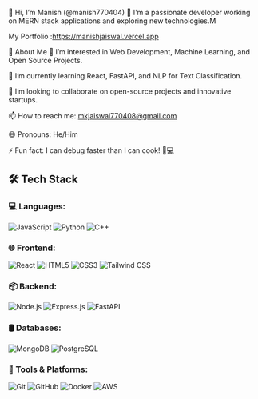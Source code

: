 👋 Hi, I’m Manish (@manish770404)
🔹 I'm a passionate developer working on MERN stack applications and exploring new technologies.M

My Portfolio :https://manishjaiswal.vercel.app

🚀 About Me
👀 I’m interested in Web Development, Machine Learning, and Open Source Projects.

🌱 I’m currently learning React, FastAPI, and NLP for Text Classification.

💞️ I’m looking to collaborate on open-source projects and innovative startups.

📫 How to reach me: mkjaiswal770408@gmail.com

😄 Pronouns: He/Him

⚡ Fun fact: I can debug faster than I can cook! 🍳💻
## 🛠️ Tech Stack

### 💻 Languages:
![JavaScript](https://img.shields.io/badge/-JavaScript-black?style=for-the-badge&logo=javascript&logoColor=F7DF1E)
![Python](https://img.shields.io/badge/-Python-black?style=for-the-badge&logo=python&logoColor=3776AB)
![C++](https://img.shields.io/badge/-C++-black?style=for-the-badge&logo=cplusplus&logoColor=00599C)

### 🌐 Frontend:
![React](https://img.shields.io/badge/-React.js-black?style=for-the-badge&logo=react&logoColor=61DAFB)
![HTML5](https://img.shields.io/badge/-HTML5-black?style=for-the-badge&logo=html5&logoColor=E34F26)
![CSS3](https://img.shields.io/badge/-CSS3-black?style=for-the-badge&logo=css3&logoColor=1572B6)
![Tailwind CSS](https://img.shields.io/badge/-Tailwind%20CSS-black?style=for-the-badge&logo=tailwindcss&logoColor=06B6D4)

### 📦 Backend:
![Node.js](https://img.shields.io/badge/-Node.js-black?style=for-the-badge&logo=node.js&logoColor=339933)
![Express.js](https://img.shields.io/badge/-Express.js-black?style=for-the-badge&logo=express&logoColor=000000)
![FastAPI](https://img.shields.io/badge/-FastAPI-black?style=for-the-badge&logo=fastapi&logoColor=009688)

### 🛢️ Databases:
![MongoDB](https://img.shields.io/badge/-MongoDB-black?style=for-the-badge&logo=mongodb&logoColor=47A248)
![PostgreSQL](https://img.shields.io/badge/-PostgreSQL-black?style=for-the-badge&logo=postgresql&logoColor=336791)

### 🔧 Tools & Platforms:
![Git](https://img.shields.io/badge/-Git-black?style=for-the-badge&logo=git&logoColor=F05032)
![GitHub](https://img.shields.io/badge/-GitHub-black?style=for-the-badge&logo=github&logoColor=FFFFFF)
![Docker](https://img.shields.io/badge/-Docker-black?style=for-the-badge&logo=docker&logoColor=2496ED)
![AWS](https://img.shields.io/badge/-AWS-black?style=for-the-badge&logo=amazonaws&logoColor=FF9900)

